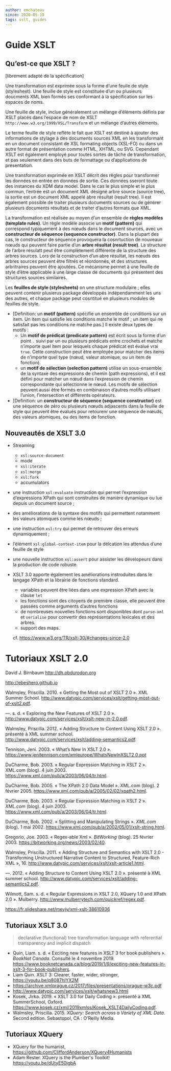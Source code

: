 ```yaml
---
author: emchateau
since: 2020-05-19
tags: xslt, guides
---
```


# Guide XSLT

## Qu’est-ce que XSLT ?

[librement adapté de la spécification]

Une transformation est exprimée sous la forme d’une feuile de style (stylesheet). Une feuille de style est constituée d’un ou plusieurs doucments XML bien formés ses conformant à la spécification sur les espaces de noms.

Une feuille de style, inclue généralement un mélange d’éléments définis par XSLT placés dans l’espace de nom de XSLT `http://www.w3.org/1999/XSL/Transform` et un mélange d’autres éléments.

Le terme feuille de style reflète le fait que XSLT est destiné à ajouter des informations de stylage à des documents sources XML en les transformant en un document consistant de XSL formating objects (XSL-FO) ou dans un autre format de présentation comme HTML, XHTML, ou SVG. Cependant XSLT est également employé pour toutes sortes de tâche de transformation, et pas seulement dans des buts de formattage ou d’applications de présentation.

Une transformation exprimée en XSLT décrit des règles pour transformer les données en entrée en données de sortie. Ces données sseront toute des instances du XDM data model. Dans le cas le plus simple et le plus commun, l’entrée est un document XML désigné arbre source (source tree), la sortie est un document XML appelé abre résultat (result tree). Il est également possible de traiter plusieurs documents sources ou de générer plusieurs documents résultats et de traiter d’autres formats que XML.

La transformation est réalisée au moyen d’un ensemble de **règles modèles (template rules)**. Un règle modèle associe un **motif (pattern)** qui correspond typiquement à des nœuds dans le document sources, avec un **constructeur de séquence (sequence constructor)**. Dans la plupart des cas, le constructeur de séquence provoquera la cosnrtuction de nouveaux nœuds qui peuvent faire partie d’un **arbre résultat (result tree)**. La structure de l’arbre résulatt peut être complètement différente de la structure des arbres sources. Lors de la construction d’un abre résultat, les nœuds des arbres sources peuvent être filtrés et réordonnés, et des structures arbritraires peuvent être ajoutées. Ce mécanisme permet à une feuille de style d’être applicable à une large classe de documents qui présentent des structures sources similaires.

Les **feuilles de style (stylesheets)** on une structure modulaire ; elles peuvent contenir plusierus package développés indépendamment les uns des autres, et chaque package peut cosntitué en plusieurs modules de feuilles de style.

- [Definition: un **motif (pattern)** spécifie un ensemble de conditions sur un item. Un item qui satisfie les conditions matche le motif ; un item qui ne satisfait pas les conditions ne matche pas.]
  Il existe deux types de motifs :
  - Un **motif de prédicat (predicate pattern)** est écrit sous la forme d’un point `.` suivi par un ou plusieurs prédicats entre crochets et matche n’importe quel item pour lesquels chaque prédicat est évalué vrai `true`.
    Cette construction peut être employée pour matcher des items de n’importe quel type (nœud, valeur atomique, ou un item de fonction).
  - un **motif de sélection (selection pattern)** utilise un sous-ensemble de la syntaxe des expressions de chemin (path expressions), et il est défini pour matcher un nœud dans l’expression de chemin correspondante qui sélectionne le nœud. Les motifs de sélection peuvent aussi être formés en combinaison d’autres motifs utilisant l’union, l’intersection et différents opérateurs.
- [Definition: un **constructeur de séquence (sequence constructor)** est une séquence de zéro ou plusieurs nœuds adjascents dans la feuille de style qui peuvent être évalués pour retourenr une séquence de nœuds, des valeurs atomiques, ou des items de fonction.

## Nouveautés de XSLT 3.0

- Streaming

  - `xsl:source-document`
  - mode
  - `xsl:iterate`
  - `xsl:merge`
  - `xsl:fork`
  - accumulators

- une instruction `xsl:evaluate` instruction qui permet l’expression d’expressions XPath qui sont construites de manière dynamique ou lue depuis un document source ;

- des améliorations de la syntaxe des motifs qui permettent notamment les valeurs atomiques comme les nœuds ;

- une instruction `xsl:try` qui permet de retrouver des erreurs dynamiquement ;

- l’élément `xsl:global-context-item` pour la délcation les attendus d’une feuille de style

- une nouvelle instruction `xsl:assert` pour assister les dévelopeurs dans la production de code robuste.

- XSLT 3.0 apporte également les améliorations instroduites dans le langage XPath et la librairie de fonctions standard.

  - variables peuvent être liées dans une expression XPath avec la clause `let`
  - les fonctions sont des citoyens de première classe, elle peuvent être passées comme arguments d’autres fonctions
  - de nombreuses nouvelles fonctions sont disponibles dont `parse-xml` et `serialise` pour convertir des représentations lexicales et des arbres.
  - support des maps.

  cf. https://www.w3.org/TR/xslt-30/#changes-since-2.0

# Tutoriaux XSLT 2.0

David J. Birnbaum http://dh.obdurodon.org  

http://ebeshero.github.io 

Walmsley, Priscilla. 2010. « Getting the Most out of XSLT 2.0 ». XML Summer School. http://www.datypic.com/services/xslt/getting-most-out-of-xslt2.pdf. 

—. s. d. « Exploring the New Features of XSLT 2.0 ». http://www.datypic.com/services/xslt/xslt-new-in-2.0.pdf. 

Walmsley, Priscilla. 2012. « Adding Structure to Content Using XSLT 2.0 ». présenté à XML summer school. http://www.datypic.com/services/xslt/adding-semantics2.pdf. 

Tennison, Jeni. 2003. « What’s New In XSLT 2.0 ». https://www.jenitennison.com/xmleurope/WhatsNewInXSLT2.0.ppt 

DuCharme, Bob. 2003. « Regular Expression Matching in XSLT 2 ». XML.com (blog). 4 juin 2003. https://www.xml.com/pub/a/2003/06/04/tr.html. 

DuCharme, Bob. 2005. « The XPath 2.0 Data Model ». XML.com (blog). 2 février 2005. https://www.xml.com/pub/a/2005/02/02/xpath2.html. 

DuCharme, Bob. 2003. « Regular Expression Matching in XSLT 2 ». *XML.com* (blog). 4 juin 2003. https://www.xml.com/pub/a/2003/06/04/tr.html.

DuCharme, Bob. 2002. « Splitting and Manipulating Strings ». *XML.com* (blog). 1 mai 2002. https://www.xml.com/pub/a/2002/05/01/xslt-string.html.

Gregorio, Joe. 2003. « Regex-able Xml ». *BitWorking* (blog). 25 février 2003. https://bitworking.org/news/2003/02/40.

Walmsley, Priscilla. 2011. « Adding Structure and Semantics with XSLT 2.0 - Transforming Unstructured Narrative Content to Structured, Feature-Rich XML », 16. http://www.datypic.com/services/xslt/xslt-article1.html.

—. 2012. « Adding Structure to Content Using XSLT 2.0 ». présenté à XML summer school. http://www.datypic.com/services/xslt/adding-semantics2.pdf.

Wilmott, Sam. s. d. « Regular Expressions in XSLT 2.0, XQuery 1.0 and XPath 2.0 ». Mulberry. http://www.mulberrytech.com/quickref/regex.pdf.

https://fr.slideshare.net/mevjy/xml-xslt-38610936

## Tutoriaux XSLT 3.0

> declarative (functional) tree transformation language with referential transparency and implicit dispatch

- Quin, Liam. s. d. « Exciting new features in XSLT 3 for book publishers ». *BookNet Canada*. Consulté le 4 novembre 2019. https://www.booknetcanada.ca/blog/2019/1/9/exciting-new-features-in-xslt-3-for-book-publishers.
- Liam Quin. XSLT 3: Clearer, faster, wider, stronger, https://youtu.be/p8087hIYX2M
- https://archive.xmlprague.cz/2017/files/presentations/prague-w3c.pdf
- http://www.datypic.com/services/xslt/whatsnew3.html
- Kosek, Jirka. 2019. « XSLT 3.0 for Daily Coding ». présenté à XML SummerSchool, Oxford. https://www.kosek.cz/xml/2019xmlss/Kosek_XSLT4DailyCoding.pdf.
- Walmsley, Priscilla. 2015. *XQuery: Search across a Variety of XML Data*. Second edition. Sebastopol, CA : O’Reilly Media.

## Tutoriaux XQuery

- XQuery for the humanist, https://github.com/CliffordAnderson/XQuery4Humanists 
- Adam Rester. XQuery is the Plumber's Toolkit! https://youtu.be/dUtyE50igbA